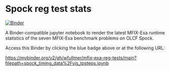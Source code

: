 # Spock reg test stats

[![Binder](https://mybinder.org/badge_logo.svg)](https://mybinder.org/v2/gh/wfullmer/mfix-exa-reg-tests/main?filepath=spock_timing_data%2Fvis_tpsteps.ipynb)

A Binder-compatible jupyter notebook to render the latest MFIX-Exa 
runtime statistics of the seven MFIX-Exa benchmark problems on OLCF Spock. 

Access this Binder by clicking the blue badge above or at the following URL:

https://mybinder.org/v2/gh/wfullmer/mfix-exa-reg-tests/main?filepath=spock_timing_data%2Fvis_tpsteps.ipynb
